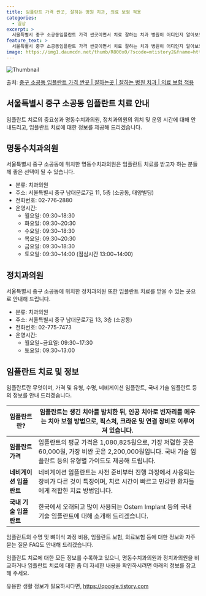 ```yaml
---
title: 임플란트 가격 싼곳, 잘하는 병원 치과, 의료 보험 적용
categories:
  - 일상
excerpt: >
  서울특별시 중구 소공동임플란트 가격 싼곳이면서 치료 잘하는 치과 병원이 어디인지 알아보도록 하겠습니다. 서울특별시 중구 소공동에 위치한 명동수치과의원 정치과의원 순서대로 안내 드리며, 임플란트 치료시 신경써야 할 부분 또한 같이 공유 드리겠습니다.2024년 임플란트 가격 살펴보기 👈 클릭임플란트 평균 가격명동수치과의원표 내에 있는 전화 번호를 클릭 하시면 명동수치과의원로 바로 전화 연결 됩니다.분류주소전화번호치과의원서울특별시 중구 남대문로7길 11, 5층 (소공동, 태양빌딩)📞02-776-2880로 전화하기명동수치과의원 위치 확인하기 👈 클릭요일운영시간월요일09:30~18:30화요일09:30~20:30수요일09:30~18:30목요일09:30~20:30금요일09:30~1..
feature_text: >
  서울특별시 중구 소공동임플란트 가격 싼곳이면서 치료 잘하는 치과 병원이 어디인지 알아보도록 하겠습니다. 서울특별시 중구 소공동에 위치한 명동수치과의원 정치과의원 순서대로 안내 드리며, 임플란트 치료시 신경써야 할 부분 또한 같이 공유 드리겠습니다.2024년 임플란트 가격 살펴보기 👈 클릭임플란트 평균 가격명동수치과의원표 내에 있는 전화 번호를 클릭 하시면 명동수치과의원로 바로 전화 연결 됩니다.분류주소전화번호치과의원서울특별시 중구 남대문로7길 11, 5층 (소공동, 태양빌딩)📞02-776-2880로 전화하기명동수치과의원 위치 확인하기 👈 클릭요일운영시간월요일09:30~18:30화요일09:30~20:30수요일09:30~18:30목요일09:30~20:30금요일09:30~1..
image: https://img1.daumcdn.net/thumb/R800x0/?scode=mtistory2&fname=https%3A%2F%2Ft1.daumcdn.net%2Ftistory_admin%2Fstatic%2Fimages%2FopenGraph%2Fopengraph.png
---
```


![Thumbnail](https://img1.daumcdn.net/thumb/R800x0/?scode=mtistory2&fname=https%3A%2F%2Ft1.daumcdn.net%2Ftistory_admin%2Fstatic%2Fimages%2FopenGraph%2Fopengraph.png)

<p>출처: <a href="https://qoogle.tistory.com/6846" rel="dofollow">중구 소공동 임플란트 가격 싼곳 | 잘하는곳 | 잘하는 병원 치과 | 의료 보험 적용</a> </p>

## 서울특별시 중구 소공동 임플란트 치료 안내

임플란트 치료의 중요성과 명동수치과의원, 정치과의원의 위치 및 운영 시간에 대해 안내드리고, 임플란트 치료에 대한 정보를 제공해
드리겠습니다.

## 명동수치과의원

서울특별시 중구 소공동에 위치한 명동수치과의원은 임플란트 치료를 받고자 하는 분들께 좋은 선택이 될 수 있습니다.

  * 분류: 치과의원
  * 주소: 서울특별시 중구 남대문로7길 11, 5층 (소공동, 태양빌딩)
  * 전화번호: 02-776-2880
  * 운영시간: 
    * 월요일: 09:30~18:30
    * 화요일: 09:30~20:30
    * 수요일: 09:30~18:30
    * 목요일: 09:30~20:30
    * 금요일: 09:30~18:30
    * 토요일: 09:30~14:00 (점심시간 13:00~14:00)

## 정치과의원

서울특별시 중구 소공동에 위치한 정치과의원 또한 임플란트 치료를 받을 수 있는 곳으로 안내해 드립니다.

  * 분류: 치과의원
  * 주소: 서울특별시 중구 남대문로7길 13, 3층 (소공동)
  * 전화번호: 02-775-7473
  * 운영시간: 
    * 월요일~금요일: 09:30~17:30
    * 토요일: 09:30~13:00

## 임플란트 치료 및 정보

임플란트란 무엇이며, 가격 및 유형, 수명, 네비게이션 임플란트, 국내 기술 임플란트 등의 정보를 안내 드리겠습니다.

**임플란트란?** | 임플란트는 생긴 치아를 발치한 뒤, 인공 치아로 빈자리를 메우는 치아 보철 방법으로, 픽스처, 크라운 및 연결 장비로 이루어져 있습니다.  
---|---  
**임플란트 가격** | 임플란트의 평균 가격은 1,080,825원으로, 가장 저렴한 곳은 60,000원, 가장 비싼 곳은 2,200,000원입니다. 국내 기술 임플란트 등의 유형별 가이드도 제공해 드립니다.  
**네비게이션 임플란트** | 네비게이션 임플란트는 사전 준비부터 진행 과정에서 사용되는 장비가 다른 것이 특징이며, 치료 시간이 빠르고 민감한 환자들에게 적합한 치료 방법입니다.  
**국내 기술 임플란트** | 한국에서 오래되고 많이 사용되는 Ostem Implant 등의 국내 기술 임플란트에 대해 소개해 드리겠습니다.  
  
임플란트의 수명 및 뼈이식 과정 비용, 임플란트 보험, 의료보험 등에 대한 정보와 자주 묻는 질문 FAQ도 안내해 드리겠습니다.

임플란트 치료에 대한 모든 정보를 수록하고 있으니, 명동수치과의원과 정치과의원을 비교하거나 임플란트 치료에 대한 좀 더 자세한 내용을
확인하시려면 아래의 정보를 참고해 주세요.



 

유용한 생활 정보가 필요하시다면, <a href="https://qoogle.tistory.com" rel="dofollow">https://qoogle.tistory.com</a>


